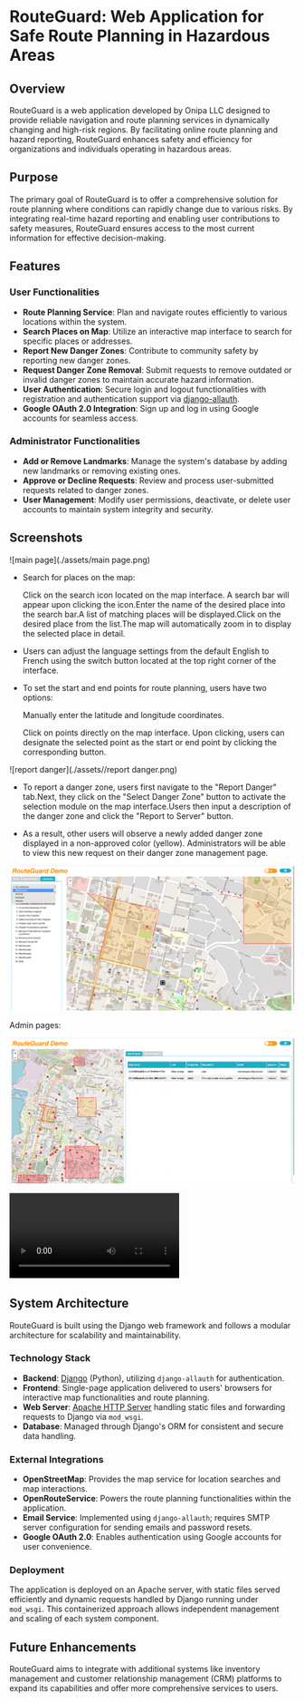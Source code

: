 # RouteGuard: Web Application for Safe Route Planning in Hazardous Areas

## Overview

RouteGuard is a web application developed by Onipa LLC designed to provide reliable navigation and route planning services in dynamically changing and high-risk regions. By facilitating online route planning and hazard reporting, RouteGuard enhances safety and efficiency for organizations and individuals operating in hazardous areas.

## Purpose

The primary goal of RouteGuard is to offer a comprehensive solution for route planning where conditions can rapidly change due to various risks. By integrating real-time hazard reporting and enabling user contributions to safety measures, RouteGuard ensures access to the most current information for effective decision-making.

## Features

### User Functionalities

- **Route Planning Service**: Plan and navigate routes efficiently to various locations within the system.
- **Search Places on Map**: Utilize an interactive map interface to search for specific places or addresses.
- **Report New Danger Zones**: Contribute to community safety by reporting new danger zones.
- **Request Danger Zone Removal**: Submit requests to remove outdated or invalid danger zones to maintain accurate hazard information.
- **User Authentication**: Secure login and logout functionalities with registration and authentication support via [django-allauth](https://github.com/pennersr/django-allauth).
- **Google OAuth 2.0 Integration**: Sign up and log in using Google accounts for seamless access.

### Administrator Functionalities

- **Add or Remove Landmarks**: Manage the system's database by adding new landmarks or removing existing ones.
- **Approve or Decline Requests**: Review and process user-submitted requests related to danger zones.
- **User Management**: Modify user permissions, deactivate, or delete user accounts to maintain system integrity and security.

## Screenshots

![main page](./assets/main page.png)

- Search for places on the map:

  Click on the search icon located on the map interface. A search bar will appear upon clicking the icon.Enter the name of the desired place into the search bar.A list of matching places will be displayed.Click on the desired place from the list.The map will automatically zoom in to display the selected place in detail.

- Users can adjust the language settings from the default English to French using the switch button located at the top right corner of the interface.

- To set the start and end points for route planning, users have two options:

  Manually enter the latitude and longitude coordinates.

  Click on points directly on the map interface. Upon clicking, users can designate the selected point as the start or end point by clicking the corresponding button.

![report danger](./assets//report danger.png)

- To report a danger zone, users first navigate to the "Report Danger" tab.Next, they click on the "Select Danger Zone" button to activate the selection module on the map interface.Users then input a description of the danger zone and click the "Report to Server" button.

- As a result, other users will observe a newly added danger zone displayed in a non-approved color (yellow). Administrators will be able to view this new request on their danger zone management page.

![landmarks](./assets/landmarks.png)

Admin pages:

![admin](./assets/admin.png)

<video src="./assets/admin-video.mov"></video>

## System Architecture

RouteGuard is built using the Django web framework and follows a modular architecture for scalability and maintainability.

### Technology Stack

- **Backend**: [Django](https://www.djangoproject.com/) (Python), utilizing `django-allauth` for authentication.
- **Frontend**: Single-page application delivered to users' browsers for interactive map functionalities and route planning.
- **Web Server**: [Apache HTTP Server](https://httpd.apache.org/) handling static files and forwarding requests to Django via `mod_wsgi`.
- **Database**: Managed through Django's ORM for consistent and secure data handling.

### External Integrations

- **OpenStreetMap**: Provides the map service for location searches and map interactions.
- **OpenRouteService**: Powers the route planning functionalities within the application.
- **Email Service**: Implemented using `django-allauth`; requires SMTP server configuration for sending emails and password resets.
- **Google OAuth 2.0**: Enables authentication using Google accounts for user convenience.

### Deployment

The application is deployed on an Apache server, with static files served efficiently and dynamic requests handled by Django running under `mod_wsgi`. This containerized approach allows independent management and scaling of each system component.

## Future Enhancements

RouteGuard aims to integrate with additional systems like inventory management and customer relationship management (CRM) platforms to expand its capabilities and offer more comprehensive services to users.